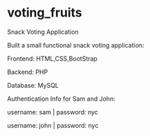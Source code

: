 # voting_fruits
Snack Voting Application

Built a small functional snack voting application:

Frontend: HTML,CSS,BootStrap

Backend:  PHP

Database: MySQL



Authentication Info for Sam and John:

username: sam  | password: nyc


username: john | password: nyc

